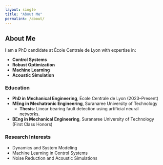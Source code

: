 ```yaml
---
layout: single
title: "About Me"
permalink: /about/
---
```


## About Me
I am a PhD candidate at École Centrale de Lyon with expertise in:
- **Control Systems**
- **Robust Optimization**
- **Machine Learning**
- **Acoustic Simulation**

### Education
- **PhD in Mechanical Engineering**, École Centrale de Lyon (2023–Present)
- **MEng in Mechatronic Engineering**, Suranaree University of Technology
  - **Thesis**: Linear bearing fault detection using artificial neural networks.
- **BEng in Mechanical Engineering**, Suranaree University of Technology (First Class Honors)

### Research Interests
- Dynamics and System Modeling
- Machine Learning in Control Systems
- Noise Reduction and Acoustic Simulations
